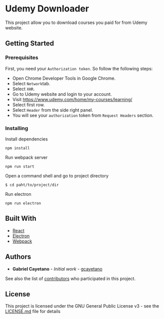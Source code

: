 # Udemy Downloader

This project allow you to download courses you paid for from Udemy website.

## Getting Started

### Prerequisites

First, you need your `Authorization token`. So follow the following steps:

* Open Chrome Developer Tools in Google Chrome.
* Select `Network`tab.
* Select `XHR`.
* Go to Udemy website and login to your account.
* Visit https://www.udemy.com/home/my-courses/learning/
* Select first row.
* Select `Header` from the side right panel.
* You will see your `authorization` token from `Request Headers` section.

### Installing

Install dependencies

```
npm install
```

Run webpack server

```
npm run start
```

Open a command shell and go to project directory

```
$ cd paht/to/project/dir
```

Run electron

```
npm run electron
```

## Built With

* [React](https://github.com/facebook/react)
* [Electron](https://github.com/electron/electron)
* [Webpack](https://github.com/webpack/webpack)

## Authors

* **Gabriel Cayetano** - *Initial work* - [gcayetano](https://github.com/gcayetano)

See also the list of [contributors](https://github.com/udemy-downloader-electron/contributors) who participated in this project.

## License

This project is licensed under the GNU General Public License v3 - see the [LICENSE.md](LICENSE.md) file for details
